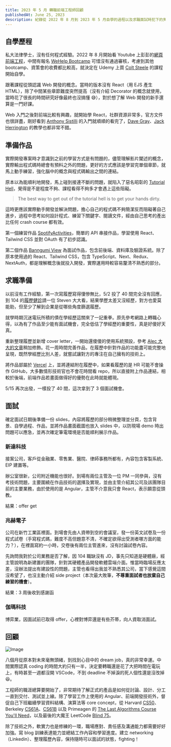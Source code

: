 ```yaml
---
title: 2023 年 5 月 轉職前端工程師回顧
publishedAt: June 25, 2023
description: 紀錄從 2022 年 8 月到 2023 年 5 月自學的過程以及求職面試時犯下的失誤。
---
```


## 自學歷程

私大法律學士，沒有任何程式經驗。2022 年 8 月開始看 Youtube 上彭彭的[網頁前端工程](https://www.youtube.com/playlist?list=PL-g0fdC5RMbqW54tWQPIVbhyl_Ky6a2VI)，中間有報名 [WeHelp Bootcamp](https://wehelp.tw/) 可惜沒有通過審核，考慮到其他 bootcamp、資策會的收費都比較高，就決定在 Udemy 上買 [Colt Steele](https://www.udemy.com/user/coltsteele/) 的課程開始自學。

跟著課程從頭認識 Web 開發的概念。當時的版本沒有 React（用 EJS 產生 HTML），除了中間某些章節難度突然提高（沒有介紹 Decorator 的概念就使用，當時花了很長的時間研究好像最終也沒搞懂 :sweat_smile:），對於想了解 Web 開發的新手還算是一門好課。

Web 入門之後對前端比較有興趣，就開始學 React，社群資源非常多，官方文件也很詳盡，剛好看到 [Anthony Sistilli](https://www.youtube.com/playlist?list=PLQg6GaokU5CyvExiaMgXP_BS5WWNBfZJN) 的入門就順順的看完了，[Dave Gray](https://www.youtube.com/@DaveGrayTeachesCode)、[Jack Herrington](https://www.youtube.com/@jherr) 的教學也都非常不錯。

## 準備作品

實際開發專案時才意識到之前的學習方式是有問題的，儘管理解影片闡述的概念，實際輸出程式碼時總會有預料之外的問題，更好的方式應該是學習完單個章節，就馬上動手練習，強化腦中的概念與程式碼輸出之間的連結。

原本以為能順利地開發，馬上碰到接連不斷的問題，就陷入了惡名昭彰的 [Tutorial Hell](https://www.youtube.com/watch?v=343EWZS9O88)，覺得是不是程度不夠、課程看得不夠多才會遇上這些阻礙。

> The best way to get out of the tutorial hell is to get your hands dirty.

這時更應該實際動手開發並解決問題，擔心自己的程式碼不夠簡潔反而阻礙著自己進步，過程中思考如何設計程式、練習下關鍵字、閱讀文件，經由自己思考的產出比任何 crash course 都有效。

第一個練習作品 [SpotifyActivities](https://github.com/irigyano/spotify-activities)，簡單的 API 串接作品，學習使用 React、Tailwind CSS 並對 OAuth 有了初步認識。

第二個作品 [Banngumi View](https://github.com/irigyano/banngumi-view) 為面試作品，包含前後端、資料庫及驗證系統。除了原本使用過的 React、Tailwind CSS，包含 TypeScript、Next、Redux、NextAuth，都是理解概念後就投入開發，實際運用時較容易釐清不熟悉的部分。

## 求職準備

以前沒有工作經驗，第一次寫履歷寫得悽慘無比，5/2 投了 40 間完全沒有回應，到 104 的[履歷健診](https://resume-clinic.104.com.tw/)請一位 Steven 大大看，結果學歷太差又沒經歷，對方也愛莫能助，但至少了解到企業是從哪些角度篩選履歷。

就學時期沉迷電玩所積的債在學經歷這關來了一記重拳。原先參考網路上轉職心得，以為有了作品至少能有面試機會，完全低估了學經歷的重要性，真是好傻好天真。

重新整理履歷並新增 cover letter，一開始還傻傻的使用系統預設，參考 [Alec 大大的文章](https://ithelp.ithome.com.tw/articles/10249164)稍加修飾。花一周時間完善作品，在履歷中針對作品的功能盡可能完整地呈現，既然學經歷比別人差，就嘗試讓對方的專注在自己擁有的技術上。

將作品部屬於 [Vercel](https://vercel.com/) 上，並將連結附在履歷中，如果看履歷的是 HR 可能不會操作 GitHub，大多數情形技術官也不會花時間看 repo，所以直接附上作品連結，相較於後端，前端作品若畫面做得好的優勢在此時就能體現。

5/15 再次出發，一樣投了 40 間，這次拿到了 3 個面試機會。

## 面試

確定面試日期後準備一份 slides，內容將履歷的部分稍微整理並分頁，包含背景、自學過程、作品，並將作品畫面截圖也放入 slides 中，以防現場 demo 時出問題可以應急，並再次確定筆電環境是否能順利展示作品。

### 新達科技

接案公司，客戶從金融業、零售業、醫院、律師事務所都有，內容包含客製系統、EIP 建置等。

辦公室很新，公司附近機能也很好。到場有兩位主管及一位 PM 一同參與，沒有考技術問題，主要圍繞在作品技術的選擇及實現，並由主管介紹其公司及該團隊目前的主要業務，由於使用的是 Angular，主管不介意我只會 React，表示願意從頭教。

結果：offer get

### 兆赫電子

公司在新竹工業區裡面。到場會先由人資帶到空的會議室，發一份英文試卷及一份程式試卷（手寫程式碼，難度不高但題意不清，不確定欲得出受測者哪方面的能力？），在裡面寫約一小時，交卷後有兩位主管進來，沒有討論試卷內容。

先詢問我對於公司業務是否了解，因 104 職缺沒有 JD，事先只知道是硬體廠，經主管說明為新建置的團隊，針對其硬體產品開發軟體雲端介面。惟當時臨場反應太差，沒辦法提出有建設性的問題，主管也看得出我並不熟悉其公司，當下感覺這間沒希望了，也沒主動介紹 side project（本次最大敗筆，**不尊重面試者也放棄自己練習的機會**）。

結果：3 周後收到感謝函

### 伽瑪科技

博弈業，因面試前已取得 offer，心裡對博弈還是有些芥蒂，向人資取消面試。

## 回顧

![Image](https://image-cdn.hypb.st/https%3A%2F%2Fhk.hypebeast.com%2Ffiles%2F2021%2F08%2Ftatsuki-fujimoto-free-manga-look-back-chinese-version-release-1-1.jpg?w=960&cbr=1&q=90&fit=max)

八個月從原本對未來毫無頭緒，到找到心目中的 dream job，真的非常幸運。中間實際認真 coding 的時間大約只有一半，決定要轉職還是花了大把時間在電玩上，有時甚至一週都沒開 VSCode，不到 deadline 不掉淚的死人個性還是沒改掉:laughing:。

工程師的職涯總算要開始了，非常期待了解正式的產品是如何從討論、設計、分工一直到交付、測試並上線。除了學習工作上使用的 Angular、前端開發技術外，督促自己下班繼續學習資料結構、演算法等 core concept，從 Harvard [CS50](https://www.youtube.com/playlist?list=PLhQjrBD2T380F_inVRXMIHCqLaNUd7bN4)、Berkeley [CS61A](https://inst.eecs.berkeley.edu/~cs61a/fa20/)、[CS61B](https://sp23.datastructur.es/) 以及 Primeagen 的 [The Last Algorithms Course You'll Need](https://frontendmasters.com/courses/algorithms/)，以及最後的大魔王 LeetCode [Blind 75](https://neetcode.io/practice)。

除了技術之外，軟實力也是修練的一環，職場應對、責任感及溝通能力都需要好好加強。寫 blog 訓練表達能力並總結工作內容和學習進度。建立 networking（Linkedin）、整理履歷內容，保持隨時可以面試的狀態，fighting！
